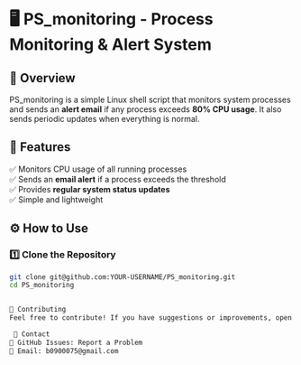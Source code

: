 # 🖥️ PS_monitoring - Process Monitoring & Alert System  

## 📌 Overview  
PS_monitoring is a simple Linux shell script that monitors system processes and sends an **alert email** if any process exceeds **80% CPU usage**. It also sends periodic updates when everything is normal.  

## 🚀 Features  
✅ Monitors CPU usage of all running processes  
✅ Sends an **email alert** if a process exceeds the threshold  
✅ Provides **regular system status updates**  
✅ Simple and lightweight  


## ⚙️ How to Use  

### **1️⃣ Clone the Repository**  
```bash
git clone git@github.com:YOUR-USERNAME/PS_monitoring.git
cd PS_monitoring


🤝 Contributing
Feel free to contribute! If you have suggestions or improvements, open an Issue or a Pull Request

 📧 Contact
🔹 GitHub Issues: Report a Problem
🔹 Email: b0900075@gmail.com
